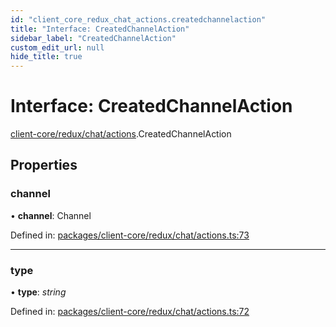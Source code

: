 ```yaml
---
id: "client_core_redux_chat_actions.createdchannelaction"
title: "Interface: CreatedChannelAction"
sidebar_label: "CreatedChannelAction"
custom_edit_url: null
hide_title: true
---
```


# Interface: CreatedChannelAction

[client-core/redux/chat/actions](../modules/client_core_redux_chat_actions.md).CreatedChannelAction

## Properties

### channel

• **channel**: Channel

Defined in: [packages/client-core/redux/chat/actions.ts:73](https://github.com/xr3ngine/xr3ngine/blob/5a0f83ed8/packages/client-core/redux/chat/actions.ts#L73)

___

### type

• **type**: *string*

Defined in: [packages/client-core/redux/chat/actions.ts:72](https://github.com/xr3ngine/xr3ngine/blob/5a0f83ed8/packages/client-core/redux/chat/actions.ts#L72)
